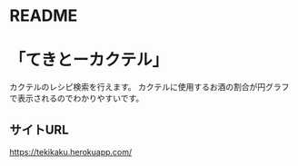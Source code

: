 # README

# 「てきとーカクテル」
カクテルのレシピ検索を行えます。
カクテルに使用するお酒の割合が円グラフで表示されるのでわかりやすいです。

## サイトURL
https://tekikaku.herokuapp.com/
